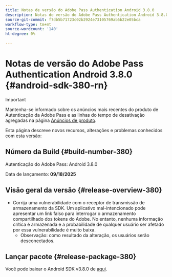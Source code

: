 ```yaml
---
title: Notas de versão do Adobe Pass Authentication Android 3.8.0
description: Notas de versão do Adobe Pass Authentication Android 3.8.0
source-git-commit: f7db5b71723c02b2924e73105769ab5b22e05bca
workflow-type: tm+mt
source-wordcount: '140'
ht-degree: 0%

---
```


# Notas de versão do Adobe Pass Authentication Android 3.8.0 {#android-sdk-380-rn}

>[!IMPORTANT]
>
> Mantenha-se informado sobre os anúncios mais recentes do produto de Autenticação da Adobe Pass e as linhas do tempo de desativação agregadas na página [Anúncios de produto](/help/authentication/product-announcements.md).

Esta página descreve novos recursos, alterações e problemas conhecidos com esta versão:

## Número da Build {#build-number-380}

Autenticação do Adobe Pass: Android 3.8.0

Data de lançamento: **09/18/2025**

## Visão geral da versão {#release-overview-380}

* Corrija uma vulnerabilidade com o receptor de transmissão de armazenamento da SDK. Um aplicativo mal-intencionado pode apresentar um link falso para interrogar o armazenamento compartilhado dos tokens do Adobe.
No entanto, nenhuma informação crítica é armazenada e a probabilidade de qualquer usuário ser afetado por essa vulnerabilidade é muito baixa.
   * Observação: como resultado da alteração, os usuários serão desconectados.

## Lançar pacote {#release-package-380}

Você pode baixar o Android SDK v3.8.0 de [aqui](https://tve.zendesk.com/hc/en-us/articles/204963219-Android-Native-AccessEnabler-Library).
